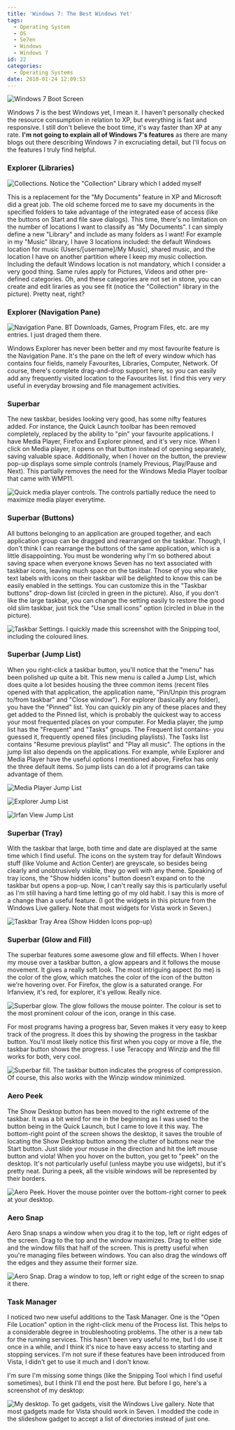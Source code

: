 ```yaml
---
title: 'Windows 7: The Best Windows Yet'
tags:
  - Operating System
  - OS
  - Se7en
  - Windows
  - Windows 7
id: 22
categories:
  - Operating Systems
date: 2010-01-24 12:09:53
---
```


![Windows 7 Boot Screen](Windows-7-boot-screen.jpg)

Windows 7 is the best Windows yet, I mean it. I haven't personally checked the resource consumption in relation to XP, but everything is fast and responsive. I still don't believe the boot time, it's way faster than XP at any rate. **I'm not going to explain all of Windows 7's features** as there are many blogs out there describing Windows 7 in excruciating detail, but I'll focus on the features I truly find helpful.

### Explorer (Libraries)

![Collections. Notice the "Collection" Library which I added myself](Libraries_7.jpg)

This is a replacement for the "My Documents" feature in XP and Microsoft did a great job. The old scheme forced me to save my documents in the specified folders to take advantage of the integrated ease of access (like the buttons on Start and file save dialogs). This time, there's no limitation on the number of locations I want to classify as "My Documents". I can simply define a new "Library" and include as many folders as I want! For example in my "Music" library, I have 3 locations included: the default Windows location for music (Users/[username]/My Music), shared music, and the location I have on another partition where I keep my music collection. Including the default Windows location is not mandatory, which I consider a very good thing. Same rules apply for Pictures, Videos and other pre-defined categories. Oh, and these categories are not set in stone, you can create and edit liraries as you see fit (notice the "Collection" library in the picture). Pretty neat, right?

### Explorer (Navigation Pane)

![Navigation Pane. BT Downloads, Games, Program Files, etc. are my entries. I just draged them there.](NavPane_7.jpg)

Windows Explorer has never been better and my most favourite feature is the Navigation Pane. It's the pane on the left of every window which has contains four fields, namely Favourites, Libraries, Computer, Network. Of course, there's complete drag-and-drop support here, so you can easily add any frequently visited location to the Favourites list. I find this very _very_ useful in everyday browsing and file management activities.

### Superbar

The new taskbar, besides looking very good, has some nifty features added. For instance, the Quick Launch toolbar has been removed completely, replaced by the ability to "pin" your favourite applications. I have Media Player, Firefox and Explorer pinned, and it's very nice. When I click on Media player, it opens on that button instead of opening separately, saving valuable space. Additionally, when I hover on the button, the preview pop-up displays some simple controls (namely Previous, Play/Pause and Next). This partially removes the need for the Windows Media Player toolbar that came with WMP11.

![Quick media player controls. The controls partially reduce the need to maximize media player everytime.](MediaPlayerPopup_7s.jpg)

### Superbar (Buttons)

All buttons belonging to an application are grouped together, and each application group can be dragged and rearranged on the taskbar. Though, I don't think I can rearrange the buttons of the same application, which is a little disappointing. You must be wondering why I'm so bothered about saving space when everyone knows Seven has no text associated with taskbar icons, leaving much space on the taskbar. Those of you who like text labels with icons on their taskbar will be delighted to know this can be easily enabled in the settings. You can customize this in the "Taskbar buttons" drop-down list (circled in green in the picture). Also, if you don't like the large taskbar, you can change the setting easily to restore the good old slim taskbar, just tick the "Use small icons" option (circled in blue in the picture).

![Taskbar Settings. I quickly made this screenshot with the Snipping tool, including the coloured lines.](SuperbarSettings_7.jpg)

### Superbar (Jump List)

When you right-click a taskbar button, you'll notice that the "menu" has been polished up quite a bit. This new menu is called a Jump List, which does quite a lot besides housing the three common items (recent files opened with that application, the application name, "Pin/Unpin this program to/from taskbar" and "Close window"). For explorer (basically any folder), you have the "Pinned" list. You can quickly pin any of these places and they get added to the Pinned list, which is probably the quickest way to access your most frequented places on your computer. For Media player, the jump list has the "Frequent" and "Tasks" groups. The Frequent list contains- you guessed it, frequently opened files (including playlists). The Tasks list contains "Resume previous playlist" and "Play all music". The options in the jump list also depends on the applications. For example, while Explorer and Media Player have the useful options I mentioned above, Firefox has only the three default items. So jump lists can do a lot if programs can take advantage of them.

![Media Player Jump List](JumpList_WMP_7.jpg)

![Explorer Jump List](JumpList_Explorer_7.jpg)

![Irfan View Jump List](JumpList_IView_7.jpg)

### Superbar (Tray)

With the taskbar that large, both time and date are displayed at the same time which I find useful. The icons on the system tray for default Windows stuff (like Volume and Action Center) are greyscale, so besides being clearly and unobtrusively visible, they go well with any theme. Speaking of tray icons, the "Show hidden icons" button doesn't expand on to the taskbar but opens a pop-up. Now, I can't really say this is particularly useful as I'm still having a hard time letting go of my old habit. I say this is more of a change than a useful feature. (I got the widgets in this picture from the Windows Live gallery. Note that most widgets for Vista work in Seven.)

![Taskbar Tray Area (Show Hidden Icons pop-up)](SuperbarTray_7.jpg)

### Superbar (Glow and Fill)

The superbar features some awesome glow and fill effects. When I hover my mouse over a taskbar button, a glow appears and it follows the mouse movement. It gives a really soft look. The most intriguing aspect (to me) is the color of the glow, which matches the color of the icon of the button we're hovering over. For Firefox, the glow is a saturated orange. For Irfanview, it's red, for explorer, it's yellow. Really nice.

![Superbar glow. The glow follows the mouse pointer. The colour is set to the most prominent colour of the icon, orange in this case.](SuperbarGlow_7.jpg)

For most programs having a progress bar, Seven makes it very easy to keep track of the progress. It does this by showing the progress in the taskbar button. You'll most likely notice this first when you copy or move a file, the taskbar button shows the progress. I use Teracopy and Winzip and the fill works for both, very cool.

![Superbar fill. The taskbar button indicates the progress of compression. Of course, this also works with the Winzip window minimized.](SuperbarFill_7.jpg)

### Aero Peek

The Show Desktop button has been moved to the right extreme of the taskbar. It was a bit weird for me in the beginning as I was used to the button being in the Quick Launch, but I came to love it this way. The bottom-right point of the screen shows the desktop, it saves the trouble of locating the Show Desktop button among the clutter of buttons near the Start button. Just slide your mouse in the direction and hit the left mouse button and viola! When you hover on the button, you get to "peek" on the desktop. It's not particularly useful (unless maybe you use widgets), but it's pretty neat. During a peek, all the visible windows will be represented by their borders.

![Aero Peek. Hover the mouse pointer over the bottom-right corner to peek at your desktop.](AeroPeek_7.jpg)

### Aero Snap

Aero Snap snaps a window when you drag it to the top, left or right edges of the screen. Drag to the top and the window maximizes. Drag to either side and the window fills that half of the screen. This is pretty useful when you're managing files between windows. You can also drag the windows off the edges and they assume their former size.

![Aero Snap. Drag a window to top, left or right edge of the screen to snap it there.](AeroSnap_7.jpg)

### Task Manager

I noticed two new useful additions to the Task Manager. One is the "Open File Location" option in the right-click menu of the Process list. This helps to a considerable degree in troubleshooting problems. The other is a new tab for the running services. This hasn't been very useful to me, but I do use it once in a while, and I think it's nice to have easy access to starting and stopping services. I'm not sure if these features have been introduced from Vista, I didn't get to use it much and I don't know.

I'm sure I'm missing some things (like the Snipping Tool which I find useful sometimes), but I think I'll end the post here. But before I go, here's a screenshot of my desktop:

![My desktop. To get gadgets, visit the Windows Live gallery. Note that most gadgets made for Vista should work in Seven. I modded the code in the slideshow gadget to accept a list of directories instead of just one.](Desktop-24-Jan-2010.jpg)